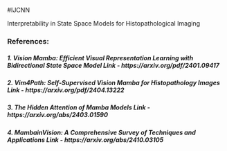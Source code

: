 #IJCNN

Interpretability in State Space Models for Histopathological Imaging

<h3>References:</h3>

<h5>1. Vision Mamba: Efficient Visual Representation Learning with Bidirectional State Space Model
Link - https://arxiv.org/pdf/2401.09417</h5> 
<h5>2. Vim4Path: Self-Supervised Vision Mamba for Histopathology Images
Link - https://arxiv.org/pdf/2404.13222</h5>
<h5>3. The Hidden Attention of Mamba Models 
Link - https://arxiv.org/abs/2403.01590</h5>
<h5>4. MambainVision: A Comprehensive Survey of Techniques and Applications
Link - https://arxiv.org/abs/2410.03105</h5>
